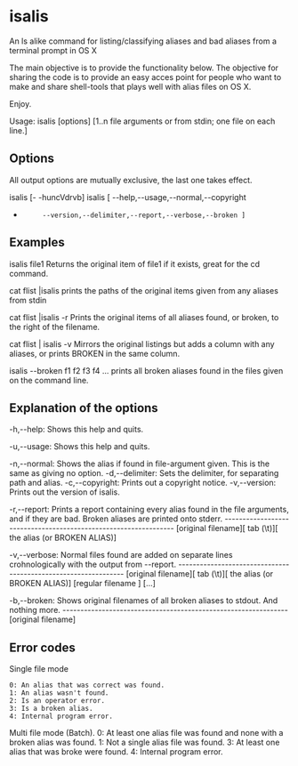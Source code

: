 isalis
======

An ls alike command for listing/classifying aliases and bad aliases from a terminal prompt in OS X

The main objective is to provide the functionality below. The objective for sharing the code
is to provide an easy acces point for people who want to make and share shell-tools that plays
well with alias files on OS X.

Enjoy.

Usage: isalis [options] [1..n file arguments or from stdin; one file  on each line.]

Options
-------
  All output options are mutually exclusive, the last one takes effect.

  isalis [- -huncVdrvb]
  isalis [ --help,--usage,--normal,--copyright
-          --version,--delimiter,--report,--verbose,--broken ]

Examples
--------
  isalis file1
  Returns the original item of file1 if it exists, great for the cd command.

  cat flist |isalis 
  prints the paths of the original items given from any aliases from stdin

  cat flist |isalis -r
  Prints the original items of all aliases found, or broken, to the right
  of the filename.

  cat flist | isalis  -v
  Mirrors the original listings but adds a column with any aliases, or prints
  BROKEN in the same column.

  isalis --broken f1 f2 f3 f4 ...
  prints all broken aliases found in the files given on the command line.

Explanation of the options
--------------------------
  -h,--help:      Shows this help and quits.

  -u,--usage:     Shows this help and quits.

  -n,--normal:    Shows the alias if found in file-argument given.
                  This is the  same as giving no option.
  -d,--delimiter: Sets the delimiter, for separating path and alias.
  -c,--copyright: Prints out a copyright notice.
  -v,--version:   Prints out the version of isalis.

  -r,--report:    Prints a report containing every alias found in the file
                  arguments, and if they are bad.  Broken aliases are
				  printed onto stderr.
                  ----------------------------------------------------------------
                  [original filename][ tab (\t)][ the alias  (or   BROKEN ALIAS)] 

  -v,--verbose:   Normal files found  are added on separate lines crohnologically
                  with the output from --report.
                  ---------------------------------------------------------------
                  [original filename][ tab (\t)][ the alias  (or   BROKEN ALIAS)] 
                  [regular filename ]
                  [...]

  -b,--broken:    Shows original filenames of all broken aliases to stdout.
                  And nothing more.
                  ---------------------------------------------------------------
                  [original filename]

Error codes
-----------
Single file mode

    0: An alias that was correct was found.
    1: An alias wasn't found.
    2: Is an operator error.
    3: Is a broken alias.
    4: Internal program error.

Multi file mode (Batch).
    0: At least one alias file was found and none with a broken alias was found.
    1: Not a single alias file was found.
    3: At least one alias that was broke were found.
    4: Internal program error.
